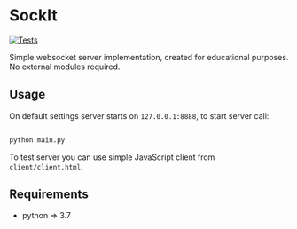 # SockIt
[![Tests](https://github.com/boatx/SockIt/workflows/Tests/badge.svg)](https://github.com/boatx/SockIt/actions?workflow=Tests)

Simple websocket server implementation, created for educational purposes. No
external modules required.

## Usage

On default settings server starts on `127.0.0.1:8888`, to start server call:

```bash

python main.py

```

To test server you can use simple JavaScript client from `client/client.html`.

## Requirements

* python => 3.7
